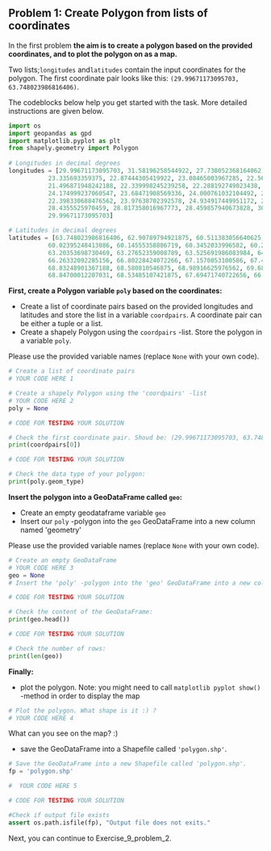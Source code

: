 ## Problem 1: Create Polygon from lists of coordinates

In the first problem **the aim is to create a polygon based on the provided coordinates, and to plot the polygon on as a map.** 

Two lists;``longitudes`` and``latitudes`` contain the input coordinates for the polygon. The first coordinate pair looks like this: ``(29.99671173095703, 63.748023986816406)``.
 
The codeblocks below help you get started with the task. More detailed instructions are given below. 



```python   
import os 
import geopandas as gpd
import matplotlib.pyplot as plt
from shapely.geometry import Polygon
 
# Longitudes in decimal degrees
longitudes = [29.99671173095703, 31.58196258544922, 27.738052368164062, 26.50013542175293, 26.652359008789062, 25.921663284301758, 22.90027618408203, 23.257217407226562,
           23.335693359375, 22.87444305419922, 23.08465003967285, 22.565473556518555, 21.452774047851562, 21.66388702392578, 21.065969467163086, 21.67659568786621,
           21.496871948242188, 22.339998245239258, 22.288192749023438, 24.539581298828125, 25.444232940673828, 25.303749084472656, 24.669166564941406, 24.689163208007812,
           24.174999237060547, 23.68471908569336, 24.000761032104492, 23.57332992553711, 23.76513671875, 23.430830001831055, 23.6597900390625, 20.580928802490234, 21.320831298828125,
           22.398330688476562, 23.97638702392578, 24.934917449951172, 25.7611083984375, 25.95930290222168, 26.476804733276367, 27.91069221496582, 29.1027774810791, 29.29846954345703,
           28.4355525970459, 28.817358016967773, 28.459857940673828, 30.028610229492188, 29.075136184692383, 30.13492774963379, 29.818885803222656, 29.640830993652344, 30.57735824584961,
           29.99671173095703]

# Latitudes in decimal degrees
latitudes = [63.748023986816406, 62.90789794921875, 60.511383056640625, 60.44499588012695, 60.646385192871094, 60.243743896484375, 59.806800842285156, 59.91944122314453,
           60.02395248413086, 60.14555358886719, 60.3452033996582, 60.211936950683594, 60.56249237060547, 61.54027557373047, 62.59798049926758, 63.02013397216797,
           63.20353698730469, 63.27652359008789, 63.525691986083984, 64.79915618896484, 64.9533920288086, 65.51513671875, 65.65470886230469, 65.89610290527344, 65.79151916503906,
           66.26332092285156, 66.80228424072266, 67.1570053100586, 67.4168701171875, 67.47978210449219, 67.94589233398438, 69.060302734375, 69.32611083984375, 68.71110534667969,
           68.83248901367188, 68.580810546875, 68.98916625976562, 69.68568420410156, 69.9363784790039, 70.08860778808594, 69.70597076416016, 69.48533630371094, 68.90263366699219,
           68.84700012207031, 68.53485107421875, 67.69471740722656, 66.90360260009766, 65.70887756347656, 65.6533203125, 64.92096710205078, 64.22373962402344, 63.748023986816406]

```

**First, create a Polygon variable `poly` based on the coordinates:**
- Create a list of coordinate pairs based on the provided longitudes and latitudes and store the list in a variable `coordpairs`. A coordinate pair can be either a tuple or a list.
- Create a shapely Polygon using the `coordpairs` -list. Store the polygon in a variable `poly`.

Please use the provided variable names (replace ``None`` with your own code).


```python
# Create a list of coordinate pairs
# YOUR CODE HERE 1 

# Create a shapely Polygon using the 'coordpairs' -list
# YOUR CODE HERE 2 
poly = None
```


```python
# CODE FOR TESTING YOUR SOLUTION

# Check the first coordinate pair. Shoud be: (29.99671173095703, 63.748023986816406)
print(coordpairs[0])
```


```python
# CODE FOR TESTING YOUR SOLUTION

# Check the data type of your polygon:
print(poly.geom_type)
```

**Insert the polygon into a GeoDataFrame called `geo`:**
- Create an empty geodataframe variable `geo`
- Insert our `poly` -polygon into the `geo` GeoDataFrame into a new column named 'geometry'

Please use the provided variable names (replace `None` with your own code).


```python
# Create an empty GeoDataFrame
# YOUR CODE HERE 3
geo = None
# Insert the 'poly' -polygon into the 'geo' GeoDataFrame into a new column named 'geometry' 
```


```python
# CODE FOR TESTING YOUR SOLUTION

# Check the content of the GeoDataFrame:
print(geo.head())
```


```python
# CODE FOR TESTING YOUR SOLUTION

# Check the number of rows:
print(len(geo))
```

**Finally:**
- plot the polygon. Note: you might need to call `matplotlib pyplot show()` -method in order to display the map


```python
# Plot the polygon. What shape is it :) ?
# YOUR CODE HERE 4
```

What can you see on the map? :) 

- save the GeoDataFrame into a Shapefile called `'polygon.shp'`. 


```python
# Save the GeoDataFrame into a new Shapefile called 'polygon.shp'.
fp = 'polygon.shp'

#  YOUR CODE HERE 5
```


```python
# CODE FOR TESTING YOUR SOLUTION

#Check if output file exists
assert os.path.isfile(fp), "Output file does not exits."
```

Next, you can continue to Exercise_9_problem_2.

